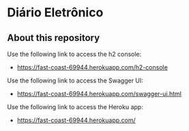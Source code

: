 # Diário Eletrônico

## About this repository

Use the following link to access the h2 console:

- <https://fast-coast-69944.herokuapp.com/h2-console>

Use the following link to access the Swagger UI:

- <https://fast-coast-69944.herokuapp.com/swagger-ui.html>

Use the following link to access the Heroku app:

- <https://fast-coast-69944.herokuapp.com/>

